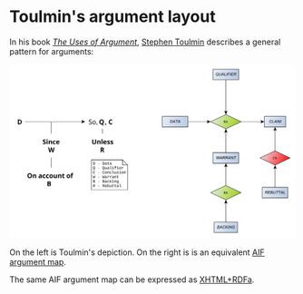 # Toulmin's argument layout

In his book [*The Uses of Argument*](https://www.cambridge.org/core/books/uses-of-argument/26CF801BC12004587B66778297D5567C), 
[Stephen Toulmin](https://en.wikipedia.org/wiki/Stephen_Toulmin) describes a general pattern for arguments:

![argument map](toulmin.svg)

On the left is Toulmin's depiction. On the right is is an equivalent [AIF argument map](toulmin-aif.graphml).

The same AIF argument map can be expressed as [XHTML+RDFa](toulmin.xhtml).
